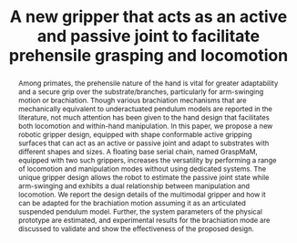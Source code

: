 ---
layout: project-page-new
title: "A new gripper that acts as an active and passive joint to facilitate prehensile grasping and locomotion"
authors:
  - name: Nagamanikandan Govindan
    sup: #
  - name: Shashank Ramesh
    sup: #
  - name: Asokan Thondiyath
    sup: #
affiliations:
  - name: IIIT Hyderabad, India
    link: https://robotics.iiit.ac.in
    sup: #
  - name: Department of Mechanical Engineering, Indian Institute of Technology Madras
    link: #
    sup: #
permalink: /publications/2022/Nagamanikandan_A-new-gripper/
abstract: "Among primates, the prehensile nature of the hand is vital for greater adaptability and a secure grip over the substrate/branches, particularly for arm-swinging motion or brachiation. Though various brachiation mechanisms that are mechanically equivalent to underactuated pendulum models are reported in the literature, not much attention has been given to the hand design that facilitates both locomotion and within-hand manipulation. In this paper, we propose a new robotic gripper
design, equipped with shape conformable active gripping surfaces that can act as an active or passive joint and adapt to substrates with different shapes and sizes. A floating base serial chain, named GraspMaM, equipped with two such grippers, increases the versatility by performing a range of locomotion and manipulation modes without using dedicated systems. The
unique gripper design allows the robot to estimate the passive joint state while arm-swinging and exhibits a dual relationship between manipulation and locomotion. We report the design details of the multimodal gripper and how it can be adapted for the brachiation motion assuming it as an articulated suspended pendulum model. Further, the system parameters of the physical prototype are estimated, and experimental results for the brachiation mode are discussed to validate and show the effectiveness of the proposed design."
paper: https://ieeexplore.ieee.org/stamp/stamp.jsp?tp=&arnumber=9981475
#code: https://github.com/pranjali-pathre/vRacklay 
#supplement: https://iiitaphyd-my.sharepoint.com/personal/avneesh_mishra_research_iiit_ac_in/Documents/Forms/All.aspx?RootFolder=%2Fpersonal%2Favneesh%5Fmishra%5Fresearch%5Fiiit%5Fac%5Fin%2FDocuments%2FRRC%2FOpposing%20View%20Loop%20Closure%2FE2CNN%2FPresented%20Material%2FReF%20Paper&FolderCTID=0x012000A1AB309DA2EB7542856220193D0C0808
#video: https://robotics.iiit.ac.in/publications/2020/deep-mpc-for-visual-servoing/video.mp4
#iframe: https://www.youtube.com/embed/mLv90hLakBk # https://www.youtube.com/embed/jhjskX4FQwA

---